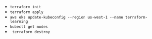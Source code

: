 - `terraform init`
- `terraform apply`
- `aws eks update-kubeconfig --region us-west-1 --name terraform-learning`
- `kubectl get nodes`
- ` terraform destroy`
